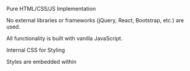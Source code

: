
Pure HTML/CSS/JS Implementation

No external libraries or frameworks (jQuery, React, Bootstrap, etc.) are used.

All functionality is built with vanilla JavaScript.

Internal CSS for Styling

Styles are embedded within <style> tags in the <head> section.

No external CSS files are loaded.

Fully Responsive Design

Adapts to mobile, tablet, and desktop screens using media queries.

Content remains readable and interactive across devices.

Local File Storage

Images, PDFs (e.g., CV), and assets are stored in ./images/.

No reliance on external CDNs or remote resources.

Single-Page Navigation & Usage

Navigation links use anchor tags (#section-id) for smooth scrolling.

Users primarily browse by scrolling, with optional text analysis tool interaction.


